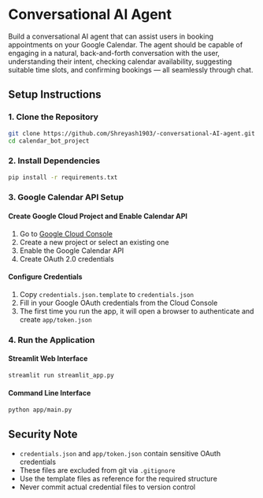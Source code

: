 # Conversational AI Agent

Build a conversational AI agent that can assist users in booking appointments on your Google Calendar. The agent should be capable of engaging in a natural, back-and-forth conversation with the user, understanding their intent, checking calendar availability, suggesting suitable time slots, and confirming bookings — all seamlessly through chat.

## Setup Instructions

### 1. Clone the Repository
```bash
git clone https://github.com/Shreyash1903/-conversational-AI-agent.git
cd calendar_bot_project
```

### 2. Install Dependencies
```bash
pip install -r requirements.txt
```

### 3. Google Calendar API Setup

#### Create Google Cloud Project and Enable Calendar API
1. Go to [Google Cloud Console](https://console.cloud.google.com/)
2. Create a new project or select an existing one
3. Enable the Google Calendar API
4. Create OAuth 2.0 credentials

#### Configure Credentials
1. Copy `credentials.json.template` to `credentials.json`
2. Fill in your Google OAuth credentials from the Cloud Console
3. The first time you run the app, it will open a browser to authenticate and create `app/token.json`

### 4. Run the Application

#### Streamlit Web Interface
```bash
streamlit run streamlit_app.py
```

#### Command Line Interface
```bash
python app/main.py
```

## Security Note

- `credentials.json` and `app/token.json` contain sensitive OAuth credentials
- These files are excluded from git via `.gitignore`
- Use the template files as reference for the required structure
- Never commit actual credential files to version control
